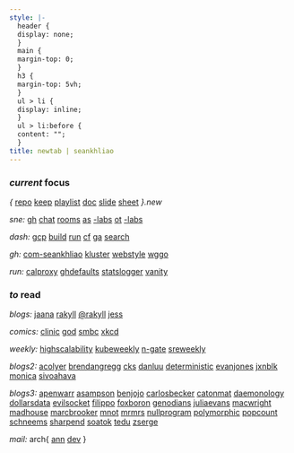 ```yaml
---
style: |-
  header {
  display: none;
  }
  main {
  margin-top: 0;
  }
  h3 {
  margin-top: 5vh;
  }
  ul > li {
  display: inline;
  }
  ul > li:before {
  content: "";
  }
title: newtab | seankhliao
---
```


### _current_ focus

_{_
[repo](https://repo.new)
[keep](https://keep.new)
[playlist](https://playlist.new)
[doc](https://doc.new)
[slide](https://slide.new)
[sheet](https://sheet.new)
_}.new_

_sne:_
[gh](https://github.com/seankhliao/uva-sne)
[chat](https://chat.students.os3.nl)
[rooms](https://www.os3.nl/2019-2020/services/green_light)
[as](https://www.os3.nl/2019-2020/courses/as/start)
[-labs](https://www.os3.nl/2019-2020/students/sean_liao/as)
[ot](https://www.os3.nl/2019-2020/courses/ot/start)
[-labs](https://www.os3.nl/2019-2020/students/sean_liao/ot)

_dash:_
[gcp](https://console.cloud.google.com)
[build](https://console.cloud.google.com/cloud-build/builds?project=com-seankhliao)
[run](https://console.cloud.google.com/run?project=com-seankhliao)
[cf](https://dash.cloudflare.com)
[ga](https://analytics.google.com)
[search](https://search.google.com/search-console)

_gh:_
[com-seankhliao](https://github.com/seankhliao/com-seankhliao)
[kluster](https://github.com/seankhliao/kluster)
[webstyle](https://github.com/seankhliao/webstyle)
[wggo](https://github.com/seankhliao/wggo)

_run:_
[calproxy](https://github.com/seankhliao/calproxy)
[ghdefaults](https://github.com/seankhliao/ghdefaults)
[statslogger](https://github.com/seankhliao/statslogger)
[vanity](https://github.com/seankhliao/vanity)

### _to_ read

_blogs:_
[jaana](https://jbd.dev)
[rakyll](https://rakyll.org)
[@rakyll](https://medium.com/@rakyll)
[jess](https://jess.dev)

_comics:_
[clinic](https://www.webtoons.com/en/challenge/clinic-of-horrors/list?title_no=274661)
[god](https://www.webtoons.com/en/comedy/adventures-of-god/list?title_no=853)
[smbc](https://www.smbc-comics.com)
[xkcd](https://xkcd.com)

_weekly:_
[highscalability](http://highscalability.com/)
[kubeweekly](https://kubeweekly.io/)
[n-gate](http://n-gate.com)
[sreweekly](https://sreweekly.com/)

_blogs2:_
[acolyer](https://blog.acolyer.org/)
[brendangregg](http://www.brendangregg.com/blog/)
[cks](https://utcc.utoronto.ca/~cks/space/blog/__IndexChron)
[danluu](http://danluu.com/)
[deterministic](https://deterministic.space/)
[evanjones](https://www.evanjones.ca/chronological.html)
[jxnblk](https://jxnblk.com/blog)
[monica](https://meowni.ca)
[sivoahava](https://www.simoahava.com/)

_blogs3:_
[apenwarr](https://apenwarr.ca/log/)
[asampson](https://www.cs.cornell.edu/~asampson/blog/)
[benjojo](https://blog.benjojo.co.uk/)
[carlosbecker](https://carlosbecker.com/posts)
[catonmat](https://catonmat.net/)
[daemonology](http://www.daemonology.net/blog/)
[dollarsdata](https://ofdollarsanddata.com/popular-posts/)
[evilsocket](https://www.evilsocket.net/)
[filippo](https://buttondown.email/cryptography-dispatches/archive)
[foxboron](https://linderud.dev/blog/)
[genodians](https://genodians.org/)
[juliaevans](https://jvns.ca/)
[macwright](https://macwright.org/)
[madhouse](https://asylum.madhouse-project.org/blog/archives/)
[marcbrooker](https://brooker.co.za/blog/)
[mnot](https://www.mnot.net/blog/)
[mrmrs](http://mrmrs.cc/writing/)
[nullprogram](https://nullprogram.com/)
[polymorphic](https://reasonablypolymorphic.com/blog/archives/)
[popcount](https://idea.popcount.org/)
[schneems](https://www.schneems.com/)
[sharpend](https://sharpend.io/)
[soatok](https://soatok.blog/b/)
[tedu](https://flak.tedunangst.com/)
[zserge](https://zserge.com/)

_mail:_
arch{
[ann](https://lists.archlinux.org/pipermail/arch-announce/)
[dev](https://lists.archlinux.org/pipermail/arch-dev-public/)
}
